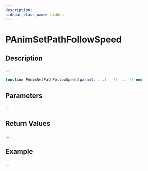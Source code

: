 ```yaml
---
description: ...
sidebar_class_name: hidden
---
```


# PAnimSetPathFollowSpeed

## Description

...

```lua
function PAnimSetPathFollowSpeed(param1, ...) --[[ ... ]] end
```

## Parameters

...

## Return Values

...

## Example

...

